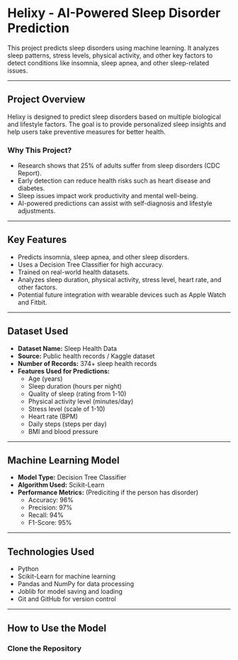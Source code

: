 # Helixy - AI-Powered Sleep Disorder Prediction

This project predicts sleep disorders using machine learning. It analyzes sleep patterns, stress levels, physical activity, and other key factors to detect conditions like insomnia, sleep apnea, and other sleep-related issues.

---

## Project Overview
Helixy is designed to predict sleep disorders based on multiple biological and lifestyle factors. The goal is to provide personalized sleep insights and help users take preventive measures for better health.

### Why This Project?
- Research shows that 25% of adults suffer from sleep disorders (CDC Report).  
- Early detection can reduce health risks such as heart disease and diabetes.  
- Sleep issues impact work productivity and mental well-being.  
- AI-powered predictions can assist with self-diagnosis and lifestyle adjustments.  

---

## Key Features
- Predicts insomnia, sleep apnea, and other sleep disorders.  
- Uses a Decision Tree Classifier for high accuracy.  
- Trained on real-world health datasets.  
- Analyzes sleep duration, physical activity, stress level, heart rate, and other factors.  
- Potential future integration with wearable devices such as Apple Watch and Fitbit.  

---

## Dataset Used
- **Dataset Name:** Sleep Health Data  
- **Source:** Public health records / Kaggle dataset  
- **Number of Records:** 374+ sleep health records  
- **Features Used for Predictions:**  
  - Age (years)  
  - Sleep duration (hours per night)  
  - Quality of sleep (rating from 1-10)  
  - Physical activity level (minutes/day)  
  - Stress level (scale of 1-10)  
  - Heart rate (BPM)  
  - Daily steps (steps per day)  
  - BMI and blood pressure 

---

## Machine Learning Model
- **Model Type:** Decision Tree Classifier  
- **Algorithm Used:** Scikit-Learn  
- **Performance Metrics:**
  (Prediciting if the person has disorder)
  - Accuracy: 96%  
  - Precision: 97%  
  - Recall: 94%  
  - F1-Score: 95%  

---

## Technologies Used
- Python  
- Scikit-Learn for machine learning  
- Pandas and NumPy for data processing  
- Joblib for model saving and loading  
- Git and GitHub for version control  

---

## How to Use the Model
### Clone the Repository
